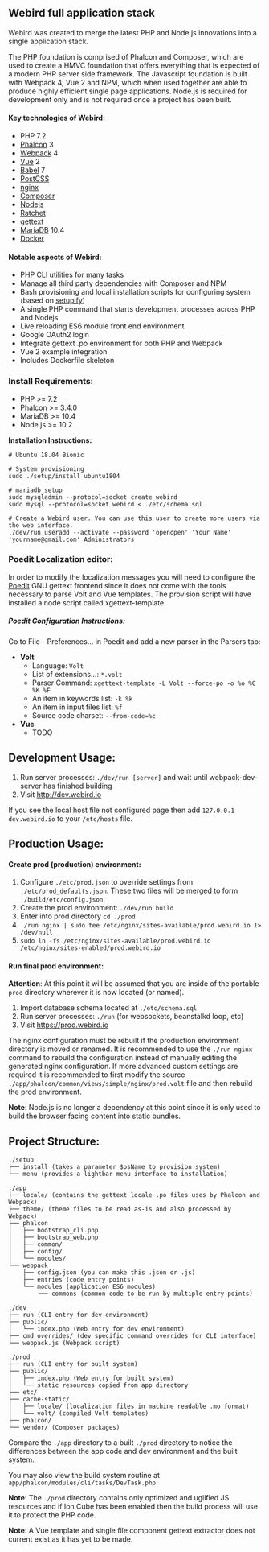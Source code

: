 ## Webird full application stack

Webird was created to merge the latest PHP and Node.js innovations into a single application stack.

The PHP foundation is comprised of Phalcon and Composer, which are used to create a HMVC foundation that offers everything that is expected of a modern PHP server side framework.
The Javascript foundation is built with Webpack 4, Vue 2 and NPM, which when used together are able to produce highly efficient single page applications.
Node.js is required for development only and is not required once a project has been built.

#### Key technologies of Webird:
* PHP 7.2
* [Phalcon](http://phalconphp.com/en/) 3
* [Webpack](http://webpack.github.io/) 4
* [Vue](https://vuejs.org/) 2
* [Babel](https://babeljs.io/) 7
* [PostCSS](https://github.com/postcss/postcss)
* [nginx](http://nginx.org/)
* [Composer](https://getcomposer.org/)
* [Nodejs](https://nodejs.org)
* [Ratchet](http://socketo.me/)
* [gettext](http://www.gnu.org/software/gettext/gettext.html)
* [MariaDB](https://mariadb.org/) 10.4
* [Docker](https://www.docker.com/)

#### Notable aspects of Webird:
* PHP CLI utilities for many tasks
* Manage all third party dependencies with Composer and NPM
* Bash provisioning and local installation scripts for configuring system (based on [setupify](https://github.com/perchlabs/setupify))
* A single PHP command that starts development processes across PHP and Nodejs
* Live reloading ES6 module front end environment
* Google OAuth2 login
* Integrate gettext .po environment for both PHP and Webpack
* Vue 2 example integration
* Includes Dockerfile skeleton

### Install Requirements:
* PHP >= 7.2
* Phalcon >= 3.4.0
* MariaDB >= 10.4
* Node.js >= 10.2

**Installation Instructions:**
```
# Ubuntu 18.04 Bionic

# System provisioning
sudo ./setup/install ubuntu1804

# mariadb setup
sudo mysqladmin --protocol=socket create webird
sudo mysql --protocol=socket webird < ./etc/schema.sql

# Create a Webird user. You can use this user to create more users via the web interface.
./dev/run useradd --activate --password 'openopen' 'Your Name' 'yourname@gmail.com' Administrators
```

### Poedit Localization editor:
In order to modify the localization messages you will need to configure the [Poedit](http://poedit.net/) GNU gettext frontend since it does not come with the tools necessary to parse Volt and Vue templates.  The provision script will have installed a node script called xgettext-template.

##### Poedit Configuration Instructions:
Go to File - Preferences... in Poedit and add a new parser in the Parsers tab:

* **Volt**
  * Language: `Volt`
  * List of extensions...: `*.volt`
  * Parser Command: `xgettext-template -L Volt --force-po -o %o %C %K %F`
  * An item in keywords list: `-k %k`
  * An item in input files list: `%f`
  * Source code charset: `--from-code=%c`
* **Vue**
  * TODO

## Development Usage:
1. Run server processes: `./dev/run [server]` and wait until webpack-dev-server has finished building
2. Visit http://dev.webird.io

If you see the local host file not configured page then add `127.0.0.1 dev.webird.io` to your `/etc/hosts` file.

## Production Usage:

#### Create prod (production) environment:
1. Configure `./etc/prod.json` to override settings from `./etc/prod_defaults.json`.  These two files will be merged to form `./build/etc/config.json`.
2. Create the prod environment: `./dev/run build`
3. Enter into prod directory `cd ./prod`
4. `./run nginx | sudo tee /etc/nginx/sites-available/prod.webird.io 1> /dev/null`
5. `sudo ln -fs /etc/nginx/sites-available/prod.webird.io /etc/nginx/sites-enabled/prod.webird.io`

#### Run final prod environment:

**Attention**: At this point it will be assumed that you are inside of the portable `prod` directory wherever it is now located (or named).

1. Import database schema located at `./etc/schema.sql`
2. Run server processes: `./run` (for websockets, beanstalkd loop, etc)
3. Visit https://prod.webird.io

The nginx configuration must be rebuilt if the production environment directory is moved or renamed.  It is recommended to use the `./run nginx` command to rebuild the configuration instead of manually editing the generated nginx configuration.  If more advanced custom settings are required it is recommended to first modify the source `./app/phalcon/common/views/simple/nginx/prod.volt` file and then rebuild the prod environment.

**Note**: Node.js is no longer a dependency at this point since it is only used to build the browser facing content into static bundles.

## Project Structure:

```
./setup
├── install (takes a parameter $osName to provision system)
└── menu (provides a lightbar menu interface to installation)
```

```
./app
├── locale/ (contains the gettext locale .po files uses by Phalcon and Webpack)
├── theme/ (theme files to be read as-is and also processed by Webpack)
├── phalcon
│   ├── bootstrap_cli.php
│   ├── bootstrap_web.php
│   ├── common/
│   ├── config/
│   └── modules/
└── webpack
    ├── config.json (you can make this .json or .js)
    ├── entries (code entry points)
    └── modules (application ES6 modules)
        └── commons (common code to be run by multiple entry points)
```

```
./dev
├── run (CLI entry for dev environment)
├── public/
│   └── index.php (Web entry for dev environment)
├── cmd_overrides/ (dev specific command overrides for CLI interface)
└── webpack.js (Webpack script)
```

```
./prod
├── run (CLI entry for built system)
├── public/
│   ├── index.php (Web entry for built system)
│   └── static resources copied from app directory
├── etc/
├── cache-static/
│   ├── locale/ (localization files in machine readable .mo format)
│   └── volt/ (compiled Volt templates)
├── phalcon/
└── vendor/ (Composer packages)
```

Compare the `./app` directory to a built `./prod` directory to notice the differences between the app code and dev environment and the built system.

You may also view the build system routine at `app/phalcon/modules/cli/tasks/DevTask.php`

**Note**: The `./prod` directory contains only optimized and uglified JS resources and if Ion Cube has been enabled then the build process will use it to protect the PHP code.

**Note**: A Vue template and single file component gettext extractor does not current exist as it has yet to be made.

